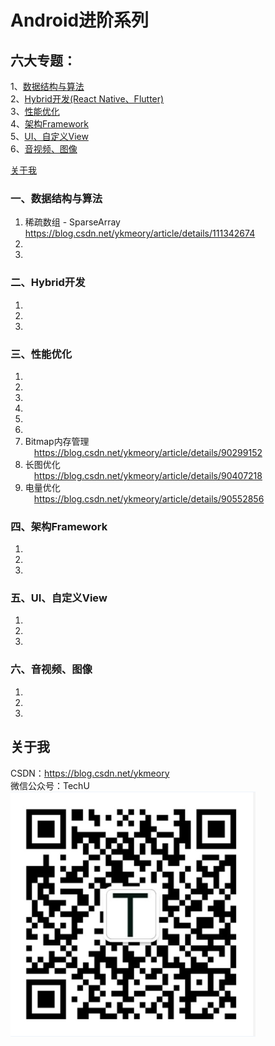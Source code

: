 # Android进阶系列

## 六大专题：</br>
1、[数据结构与算法](#一数据结构与算法)</br>
2、[Hybrid开发(React Native、Flutter)](#二Hybrid开发)</br>
3、[性能优化](#三性能优化)</br>
4、[架构Framework](#四架构Framework)</br>
5、[UI、自定义View](#ui)</br>
6、[音视频、图像](#media)</br>

[关于我](#关于我)</br>

### 一、数据结构与算法
1. 稀疏数组 - SparseArray</br>
https://blog.csdn.net/ykmeory/article/details/111342674
2.
3.

### 二、Hybrid开发
1. 
2.
3.

### 三、性能优化
1. 
2.
3.
4.
5.
6.
7. Bitmap内存管理</br>
&emsp;https://blog.csdn.net/ykmeory/article/details/90299152</br>
8. 长图优化</br>
&emsp;https://blog.csdn.net/ykmeory/article/details/90407218</br>
9. 电量优化</br>
&emsp;https://blog.csdn.net/ykmeory/article/details/90552856</br>

### 四、架构Framework
1. 
2.
3.

### 五、<span id="ui">UI、自定义View</span>
1. 
2.
3.

### 六、<span id="media">音视频、图像</span>
1. 
2.
3.

## 关于我
CSDN：https://blog.csdn.net/ykmeory</br>
微信公众号：TechU</br>
![](https://github.com/keyyoo/Android_Advanced_Series/blob/master/me/me.png "扫码关注")
